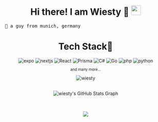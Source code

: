 <h1 align="center">
Hi there! I am Wiesty 🔺
	<a href="https://github.com/Wiesty" target="_self">
		<img src="https://media.giphy.com/media/hvRJCLFzcasrR4ia7z/giphy.gif" width="30">
	</a>
</h1>

<pre>
🥨 a guy from munich, germany
</pre>



<div align="center">
<h1>Tech Stack🔺</h1>
  <img  alt="expo" src ="https://img.shields.io/badge/Expo-000020?logo=expo&logoColor=fff&style=for-the-badge"/>
  <img  alt="nextjs" src ="https://img.shields.io/badge/Next.js-000?logo=nextdotjs&logoColor=fff&style=for-the-badge"/>
  <img  alt="React" src="https://img.shields.io/badge/react-%2320232a.svg?style=for-the-badge&logo=react&logoColor=%2361DAFB"/>
  <img  alt="Prisma" src ="https://img.shields.io/badge/Prisma-3982CE?style=for-the-badge&logo=Prisma&logoColor=white"/>
  <img  alt="C#" src="https://img.shields.io/badge/c%23-%23239120.svg?style=for-the-badge&logo=csharp&logoColor=white"/>
  <img  alt="Go" src="https://img.shields.io/badge/go-%2300ADD8.svg?style=for-the-badge&logo=go&logoColor=white"/>
  <img  alt="php" src ="https://img.shields.io/badge/PHP-777BB4?style=for-the-badge&logo=php&logoColor=white"/>
  <img  alt="python" src ="https://img.shields.io/badge/Python-14354C?style=for-the-badge&logo=python&logoColor=white"/>
<br /> <small><p align="center">and many more...</p></small>
 <img alt="wiesty" src="https://github-readme-stats.vercel.app/api/top-langs?username=wiesty&langs_count=10&show_icons=true&locale=en&layout=compact&title_color=fff&icon_color=d0443b&text_color=a1abc4&bg_color=06071c" /> </a><br />
</div>
<br />


<p align="center">
 <a>
  <img align="center" src="https://github-profile-summary-cards.vercel.app/api/cards/profile-details?username=wiesty&theme=github_dark&hide_border=true)](https://github.com/wiesty" alt="wiesty's GitHub Stats Graph"/> </br><br /><br />
  <!-- <img src="https://github-profile-trophy.vercel.app/?username=wiesty&layout=compact&theme=onedark" alt="wiesty" /> -->
 </a>
</p>



<div align="center">
 <img src="https://views.whatilearened.today/views/github/wiesty/wiesty.svg?cache=remove"/>
</div>
